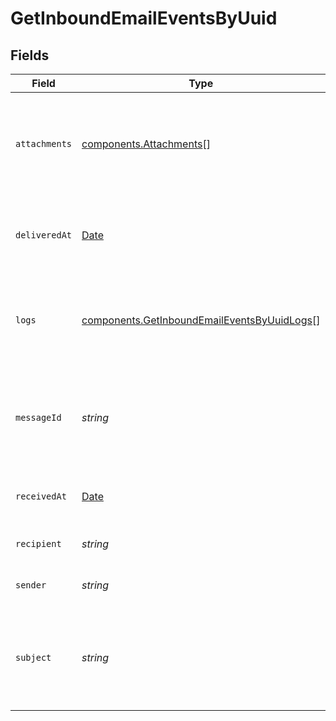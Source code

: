 # GetInboundEmailEventsByUuid


## Fields

| Field                                                                                                  | Type                                                                                                   | Required                                                                                               | Description                                                                                            | Example                                                                                                |
| ------------------------------------------------------------------------------------------------------ | ------------------------------------------------------------------------------------------------------ | ------------------------------------------------------------------------------------------------------ | ------------------------------------------------------------------------------------------------------ | ------------------------------------------------------------------------------------------------------ |
| `attachments`                                                                                          | [components.Attachments](../../models/shared/attachments.md)[]                                         | :heavy_minus_sign:                                                                                     | List of attachments of the email. This will be present only after the processing is done.              |                                                                                                        |
| `deliveredAt`                                                                                          | [Date](https://developer.mozilla.org/en-US/docs/Web/JavaScript/Reference/Global_Objects/Date)          | :heavy_minus_sign:                                                                                     | Date when email was delivered successfully to client’s webhook                                         |                                                                                                        |
| `logs`                                                                                                 | [components.GetInboundEmailEventsByUuidLogs](../../models/shared/getinboundemaileventsbyuuidlogs.md)[] | :heavy_minus_sign:                                                                                     | List of events/logs that describe the lifecycle of the email on SIB platform                           |                                                                                                        |
| `messageId`                                                                                            | *string*                                                                                               | :heavy_minus_sign:                                                                                     | Value of the Message-ID header. This will be present only after the processing is done.                |                                                                                                        |
| `receivedAt`                                                                                           | [Date](https://developer.mozilla.org/en-US/docs/Web/JavaScript/Reference/Global_Objects/Date)          | :heavy_minus_sign:                                                                                     | Date when email was received on SMTP relay                                                             | 2019-05-25T11:53:26Z                                                                                   |
| `recipient`                                                                                            | *string*                                                                                               | :heavy_minus_sign:                                                                                     | Recipient’s email address                                                                              |                                                                                                        |
| `sender`                                                                                               | *string*                                                                                               | :heavy_minus_sign:                                                                                     | Sender’s email address                                                                                 |                                                                                                        |
| `subject`                                                                                              | *string*                                                                                               | :heavy_minus_sign:                                                                                     | Value of the Subject header. This will be present only after the processing is done.                   |                                                                                                        |